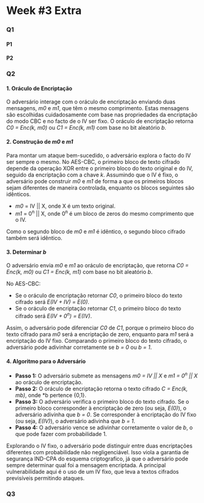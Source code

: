 # Week #3 Extra

### Q1

#### P1

#### P2

### Q2

#### 1. Oráculo de Encriptação

O adversário interage com o oráculo de encriptação enviando duas mensagens, *m0* e *m1*, que têm o mesmo comprimento. Estas mensagens são escolhidas cuidadosamente com base nas propriedades da encriptação do modo CBC e no facto de o IV ser fixo. O oráculo de encriptação retorna *C0 = Enc(k, m0)* ou *C1 = Enc(k, m1)* com base no bit aleatório *b*.

#### 2. Construção de *m0* e *m1*

Para montar um ataque bem-sucedido, o adversário explora o facto do IV ser sempre o mesmo. No AES-CBC, o primeiro bloco de texto cifrado depende da operação XOR entre o primeiro bloco do texto original e do IV, seguido da encriptação com a chave *k*. Assumindo que o IV é fixo, o adversário pode construir *m0* e *m1* de forma a que os primeiros blocos sejam diferentes de maneira controlada, enquanto os blocos seguintes são idênticos.

 - *m0* = IV || X, onde X é um texto original.
 - *m1* = 0<sup>n</sup> || X, onde 0<sup>n</sup> é um bloco de zeros do mesmo comprimento que o IV.

Como o segundo bloco de *m0* e *m1* é idêntico, o segundo bloco cifrado também será idêntico.

#### 3. Determinar *b*

O adversário envia *m0* e *m1* ao oráculo de encriptação, que retorna *C0 = Enc(k, m0)* ou *C1 = Enc(k, m1)* com base no bit aleatório *b*.

No AES-CBC:
- Se o oráculo de encriptação retornar *C0*, o primeiro bloco do texto cifrado será *E(IV + IV) = E(0)*.
- Se o oráculo de encriptação retornar *C1*, o primeiro bloco do texto cifrado será *E(IV + 0<sup>n</sup>) = E(IV)*.

Assim, o adversário pode diferenciar *C0* de *C1*, porque o primeiro bloco do texto cifrado para *m0* será a encriptação de zero, enquanto para *m1* será a encriptação do IV fixo. Comparando o primeiro bloco do texto cifrado, o adversário pode adivinhar corretamente se *b = 0* ou *b = 1*.

#### 4. Algoritmo para o Adversário

- **Passo 1:** O adversário submete as mensagens *m0 = IV || X* e *m1 = 0<sup>n</sup> || X* ao oráculo de encriptação.
- **Passo 2:** O oráculo de encriptação retorna o texto cifrado *C = Enc(k, mb)*, onde *b pertence \{0,1\}.
- **Passo 3:** O adversário verifica o primeiro bloco do texto cifrado. Se o primeiro bloco corresponder à encriptação de zero (ou seja, *E(0)*), o adversário adivinha que *b = 0*. Se corresponder à encriptação do IV fixo (ou seja, *E(IV)*), o adversário adivinha que *b = 1*.
- **Passo 4:** O adversário vence se adivinhar corretamente o valor de *b*, o que pode fazer com probabilidade 1.

Explorando o IV fixo, o adversário pode distinguir entre duas encriptações diferentes com probabilidade não negligenciável. Isso viola a garantia de segurança IND-CPA do esquema criptografico, já que o adversário pode sempre determinar qual foi a mensagem encriptada. A principal vulnerabilidade aqui é o uso de um IV fixo, que leva a textos cifrados previsíveis permitindo ataques.

### Q3

